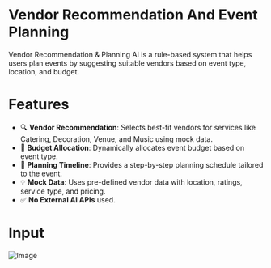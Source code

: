 # Vendor Recommendation And Event Planning
Vendor Recommendation &amp; Planning AI is a rule-based system that helps users plan events by suggesting suitable vendors based on event type, location, and budget.

 # Features

- 🔍 **Vendor Recommendation**: Selects best-fit vendors for services like Catering, Decoration, Venue, and Music using mock data.
- 💸 **Budget Allocation**: Dynamically allocates event budget based on event type.
- 📅 **Planning Timeline**: Provides a step-by-step planning schedule tailored to the event.
- 💡 **Mock Data**: Uses pre-defined vendor data with location, ratings, service type, and pricing.
- ✅ **No External AI APIs** used.

# Input

![Image](https://github.com/user-attachments/assets/0a1d9e04-1330-46ee-9ab2-c58a4f6b2d61)
